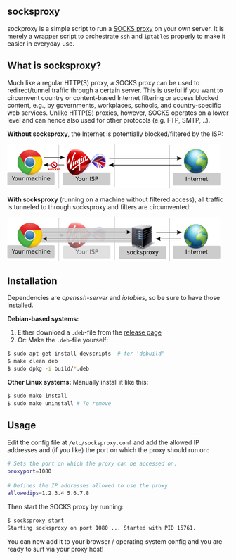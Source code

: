 socksproxy
----------

sockproxy is a simple script to run a [SOCKS proxy](http://en.wikipedia.org/wiki/SOCKS) on your own server. It is merely a wrapper script to orchestrate `ssh` and `iptables` properly to make it easier in everyday use.

What is socksproxy?
-------------------
Much like a regular HTTP(S) proxy, a SOCKS proxy can be used to redirect/tunnel traffic through a certain server. This is useful if you want to circumvent country or content-based Internet filtering or access blocked content, e.g., by governments, workplaces, schools, and country-specific web services. Unlike HTTP(S) proxies, however, SOCKS operates on a lower level and can hence also used for other protocols (e.g. FTP, SMTP, ..).

**Without socksproxy**, the Internet is potentially blocked/filtered by the ISP:

![Without socksproxy](images/without-socksproxy.png)

**With socksproxy** (running on a machine without filtered access), all traffic is tunneled to through socksproxy and filters are circumvented:

![With socksproxy](images/with-socksproxy.png)

Installation
------------
Dependencies are *openssh-server* and *iptables*, so be sure to have those installed.

**Debian-based systems:**
1. Either download a `.deb`-file from the [release page](https://github.com/binwiederhier/socksproxy/releases)
2. Or: Make the `.deb`-file yourself:
```bash
$ sudo apt-get install devscripts  # for 'debuild'
$ make clean deb
$ sudo dpkg -i build/*.deb
```

**Other Linux systems:**
Manually install it like this:
```bash
$ sudo make install
$ sudo make uninstall # To remove
```

Usage
-----
Edit the config file at `/etc/socksproxy.conf` and add the allowed IP addresses and (if you like) the port on which the proxy should run on:

```bash
# Sets the port on which the proxy can be accessed on.
proxyport=1080

# Defines the IP addresses allowed to use the proxy. 
allowedips=1.2.3.4 5.6.7.8
```

Then start the SOCKS proxy by running:

```bash
$ socksproxy start
Starting socksproxy on port 1080 ... Started with PID 15761.
```

You can now add it to your browser / operating system config and you are ready to surf via your proxy host!

